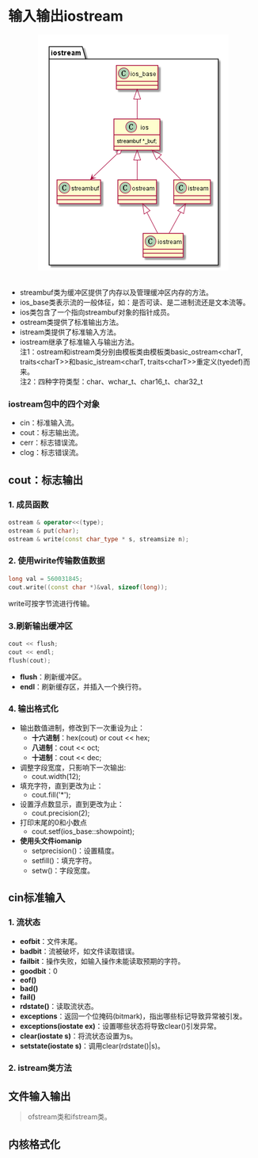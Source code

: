 # 输入输出iostream

<div align="center"><img src="./iostream/iostream.png" width=""/></div><br>

+ streambuf类为缓冲区提供了内存以及管理缓冲区内存的方法。
+ ios_base类表示流的一般体征，如：是否可读、是二进制流还是文本流等。
+ ios类包含了一个指向streambuf对象的指针成员。
+ ostream类提供了标准输出方法。
+ istream类提供了标准输入方法。
+ iostream继承了标准输入与输出方法。<br>
注1：ostream和istream类分别由模板类由模板类basic_ostream<charT, traits\<charT>>和basic_istream<charT, traits\<charT>>重定义(tyedef)而来。<br>
注2：四种字符类型：char、wchar_t、char16_t、char32_t

### iostream包中的四个对象
+ cin：标准输入流。
+ cout：标志输出流。
+ cerr：标志错误流。
+ clog：标志错误流。

## cout：标志输出
### 1. 成员函数
```c++
ostream & operator<<(type);
ostream & put(char);
ostream & write(const char_type * s, streamsize n);
```

### 2. 使用wirite传输数值数据
```c++
long val = 560031845;
cout.write((const char *)&val, sizeof(long));
```
write可按字节流进行传输。

### 3.刷新输出缓冲区
```c++
cout << flush;
cout << endl;
flush(cout);
```
+ **flush**：刷新缓冲区。
+ **endl**：刷新缓存区，并插入一个换行符。

### 4. 输出格式化
+ 输出数值进制，修改到下一次重设为止：
    - **十六进制**：hex(cout) or cout << hex;
    - **八进制**：cout << oct;
    - **十进制**：cout << dec;
+ 调整字段宽度，只影响下一次输出:
    - cout.width(12);
+ 填充字符，直到更改为止：
    - cout.fill('*');
+ 设置浮点数显示，直到更改为止：
    - cout.precision(2);
+ 打印末尾的0和小数点
    - cout.setf(ios_base::showpoint);
+ **使用头文件iomanip**
    - setprecision()：设置精度。
    - setfill()：填充字符。
    - setw()：字段宽度。

## cin标准输入

### 1. 流状态
+ **eofbit**：文件末尾。
+ **badbit**：流被破坏，如文件读取错误。
+ **failbit**：操作失败，如输入操作未能读取预期的字符。
+ **goodbit**：0
+ **eof()**
+ **bad()**
+ **fail()**
+ **rdstate()**：读取流状态。
+ **exceptions**：返回一个位掩码(bitmark)，指出哪些标记导致异常被引发。
+ **exceptions(iostate ex)**：设置哪些状态将导致clear()引发异常。
+ **clear(iostate s)**：将流状态设置为s。
+ **setstate(iostate s)**：调用clear(rdstate()|s)。

### 2. istream类方法


## 文件输入输出

>ofstream类和ifstream类。

## 内核格式化
  
